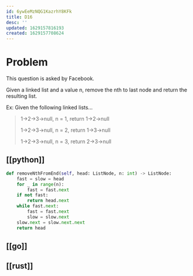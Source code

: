 ```yaml
---
id: 6ywEeMzNQG1KazrhY8KFk
title: D16
desc: ''
updated: 1629157816193
created: 1629157708624
---
```


# Problem

This question is asked by Facebook.

Given a linked list and a value n, remove the nth to last node and return the resulting list.

Ex: Given the following linked lists...

>1->2->3->null, n = 1, return 1->2->null
>
>1->2->3->null, n = 2, return 1->3->null
>
>1->2->3->null, n = 3, return 2->3->null

## [[python]]

```python
def removeNthFromEnd(self, head: ListNode, n: int) -> ListNode:
    fast = slow = head
    for _ in range(n):
        fast = fast.next
    if not fast:
        return head.next
    while fast.next:
        fast = fast.next
        slow = slow.next
    slow.next = slow.next.next
    return head
```
## [[go]]

## [[rust]]
